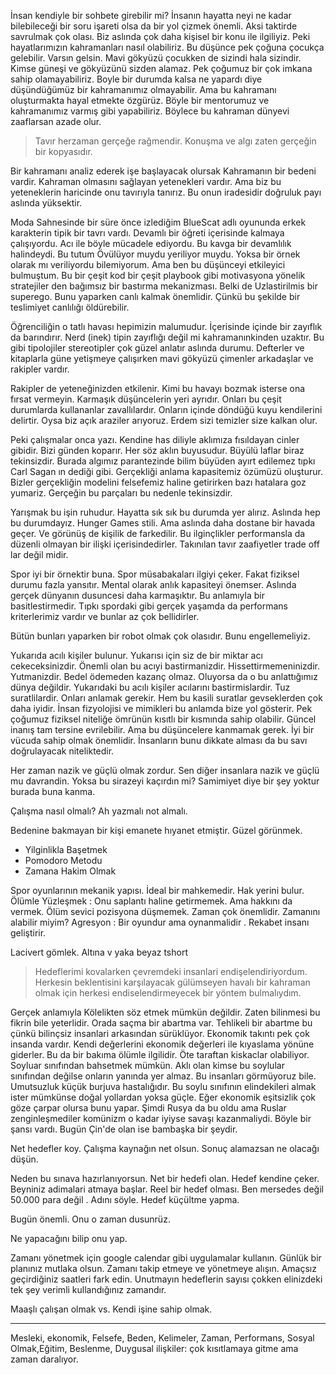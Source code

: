 İnsan kendiyle bir sohbete girebilir mi? İnsanın hayatta neyi ne kadar bilebileceği bir soru işareti olsa da bir yol çizmek önemli. Aksi taktirde savrulmak çok olası. Biz aslında çok daha kişisel bir konu ile ilgiliyiz. Peki hayatlarımızın kahramanları nasıl olabiliriz. Bu düşünce pek çoğuna çocukça gelebilir. Varsın gelsin. Mavi gökyüzü çocukken de sizindi hala sizindir. Kimse güneşi ve gökyüzünü sizden alamaz. Pek çoğumuz bir çok imkana sahip olamayabiliriz. Boyle bir durumda kalsa ne yapardı diye düşündüğümüz bir kahramanımız olmayabilir. Ama bu kahramanı oluşturmakta hayal etmekte özgürüz. Böyle bir mentorumuz ve kahramanımız varmış gibi yapabiliriz. Böylece bu kahraman dünyevi zaaflarsan azade olur.

> Tavır herzaman gerçeğe rağmendir. Konuşma ve algı zaten gerçeğin bir kopyasıdır.

Bir kahramanı analiz ederek işe başlayacak olursak  Kahramanın bir bedeni vardir. Kahraman olmasını sağlayan yetenekleri vardır. Ama biz bu yeteneklerin haricinde onu tavırıyla tanırız. Bu onun iradesidir doğruluk payı aslında yüksektir.

Moda Sahnesinde bir süre önce izlediğim BlueScat adlı oyununda erkek karakterin tipik bir tavrı vardı. Devamlı bir öğreti içerisinde kalmaya çalışıyordu. Acı ile böyle mücadele ediyordu. Bu kavga bir devamlılık halindeydi. Bu tutum Övülüyor muydu yeriliyor muydu. Yoksa bir örnek olarak mı veriliyordu bilemiyorum. Ama ben bu düşünceyi etkileyici bulmuştum. Bu bir çeşit kod bir çeşit playbook gibi motivasyona yönelik stratejiler den bağımsız bir bastırma mekanizması. Belki de Uzlastirilmis bir superego. Bunu yaparken canlı kalmak önemlidir. Çünkü bu şekilde bir teslimiyet canlılığı öldürebilir.

Öğrenciliğin o tatlı havası hepimizin malumudur. İçerisinde içinde bir zayıflık da barındırır. Nerd (inek) tipin zayıflığı değil mi kahramanınkinden uzaktır. Bu gibi tipolojiler stereotipler çok güzel anlatır aslında durumu. Defterler ve kitaplarla güne yetişmeye çalışırken mavi gökyüzü çimenler arkadaşlar ve rakipler vardır.

Rakipler de yeteneğinizden etkilenir. Kimi bu havayı bozmak isterse ona fırsat vermeyin. Karmaşık düşüncelerin yeri ayrıdır. Onları bu çeşit durumlarda kullananlar zavallılardır. Onların içinde döndüğü kuyu kendilerini delirtir. Oysa biz açık araziler arıyoruz. Erdem sizi temizler size kalkan olur.

Peki çalışmalar onca yazı. Kendine has diliyle aklımıza fısıldayan cinler gibidir. Bizi günden koparır. Her söz aklın buyusudur. Büyülü laflar biraz tekinsizdir. Burada algımız parantezinde bilim büyüden ayırt edilemez tıpkı Carl Sagan ın dediği gibi. Gerçekliği anlama kapasitemiz özümüzü oluşturur. Bizler gerçekliğin modelini felsefemiz haline getirirken bazı hatalara goz yumariz. Gerçeğin bu parçaları bu nedenle tekinsizdir.

Yarışmak bu işin ruhudur. Hayatta sık sık bu durumda yer alırız. Aslında hep bu durumdayız. Hunger Games stili. Ama aslında daha dostane bir havada geçer. Ve görünüş de kişilik de farkedilir. Bu ilginçlikler performansla da düzenli olmayan bir ilişki içerisindedirler. Takınılan tavır zaafiyetler trade off lar değil midir. 

Spor iyi bir örnektir buna. Spor müsabakaları ilgiyi çeker. Fakat fiziksel durumu fazla yansıtır. Mental olarak anlık kapasiteyi önemser. Aslında gerçek dünyanın dusuncesi daha karmaşıktır. Bu anlamıyla bir basitlestirmedir. Tıpkı spordaki gibi gerçek yaşamda da performans kriterlerimiz vardır ve bunlar az çok bellidirler. 

Bütün bunları yaparken bir robot olmak çok olasıdır. Bunu engellemeliyiz. 

Yukarıda acılı kişiler bulunur. Yukarısı için siz de bir miktar acı cekeceksinizdir. Önemli olan bu acıyi bastirmanizdir. Hissettirmemeninizdir. Yutmanizdir.  Bedel ödemeden kazanç olmaz. Oluyorsa da o bu anlattığımız dünya değildir. Yukarıdaki bu acılı kişiler acılarını bastirmislardir. Tuz suratlilardir. Onları anlamak gerekir. Hem bu kasili suratlar gevseklerden çok daha iyidir. İnsan fizyolojisi ve mimikleri bu anlamda bize yol gösterir. Pek çoğumuz fiziksel niteliğe ömrünün kısıtlı bir kısmında sahip olabilir. Güncel inanış tam tersine evrilebilir. Ama bu düşüncelere kanmamak gerek. İyi bir vücuda sahip olmak önemlidir. İnsanların bunu dikkate alması da bu savı doğrulayacak niteliktedir.

Her zaman nazik ve güçlü olmak zordur. Sen diğer insanlara nazik ve güçlü mu davrandin. Yoksa bu sirazeyi kaçırdın mi? Samimiyet diye bir şey yoktur burada buna kanma. 

Çalışma nasıl olmalı? Ah yazmalı not almalı.

Bedenine bakmayan bir kişi emanete hıyanet etmiştir. Güzel görünmek.

* Yilginlikla Başetmek
* Pomodoro Metodu
* Zamana Hakim Olmak 

Spor oyunlarının mekanik yapısı. İdeal bir mahkemedir. Hak yerini bulur.  Ölümle Yüzleşmek : Onu saplantı haline getirmemek. Ama hakkını da vermek. Ölüm sevici pozisyona düşmemek. Zaman çok önemlidir. Zamanını alabilir miyim? Agresyon : Bir oyundur ama oynanmalidir . Rekabet insanı geliştirir. 

Lacivert gömlek. Altına v yaka beyaz tshort 

> Hedeflerimi kovalarken çevremdeki insanlari endişelendiriyordum. Herkesin beklentisini karşılayacak gülümseyen havalı bir kahraman olmak için herkesi endiselendirmeyecek bir yöntem bulmalıydım.

Gerçek anlamıyla Kölelikten söz etmek mümkün değildir. Zaten bilinmesi bu fikrin bile yeterlidir. Orada saçma bir abartma var. Tehlikeli bir abartme bu çünkü bilinçsiz insanlari arkasından sürüklüyor. Ekonomik takıntı pek çok insanda vardır. Kendi değerlerini ekonomik değerleri ile kıyaslama yönüne giderler. Bu da bir bakıma ölümle ilgilidir. 
Öte taraftan kiskaclar olabiliyor. Soyluar sınıfından bahsetmek mümkün. Aklı olan kimse bu soylular sınıfından değilse onların yanında yer almaz. Bu insanları görmüyoruz bile.
Umutsuzluk küçük burjuva hastalığıdır. Bu soylu sınıfının elindekileri almak ister mümkünse doğal yollardan yoksa güçle. Eğer ekonomik eşitsizlik çok göze çarpar olursa bunu yapar. Şimdi Rusya da bu oldu ama Ruslar zenginleşmediler komünizm o kadar iyiyse savaşı kazanmaliydi. Böyle bir şansı vardı. 
Bugün Çin'de olan ise bambaşka bir şeydir.

Net hedefler koy. Çalışma kaynağın net olsun. Sonuç alamazsan ne olacağı düşün.

Neden bu sınava hazırlanıyorsun. Net bir hedefi olan. Hedef kendine çeker. Beyniniz adimalari atmaya başlar. Reel bir hedef olması. Ben mersedes değil 50.000 para değil . Adını söyle. Hedef küçültme yapma.

Bugün önemli. Onu o zaman dusunrüz.

Ne yapacağını bilip onu yap.

Zamanı yönetmek için google calendar gibi uygulamalar kullanın. Günlük bir planınız mutlaka olsun. Zamanı takip etmeye ve yönetmeye alışın. Amaçsız geçirdiğiniz saatleri fark edin. Unutmayın hedeflerin sayısı çokken elinizdeki tek şey verimli kullandığınız zamandır.

Maaşlı çalışan olmak vs. Kendi işine sahip olmak. 

----------------------------------------------------------------------------------
Mesleki, ekonomik, Felsefe, Beden, Kelimeler, Zaman, Performans, Sosyal Olmak,Eğitim, Beslenme, Duygusal ilişkiler: çok kısıtlamaya gitme ama zaman daralıyor.

